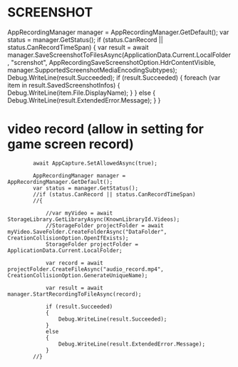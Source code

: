 # SCREENSHOT

AppRecordingManager manager = AppRecordingManager.GetDefault();
var status = manager.GetStatus();
if (status.CanRecord || status.CanRecordTimeSpan)
{
    var result = await manager.SaveScreenshotToFilesAsync(ApplicationData.Current.LocalFolder, "screnshot", AppRecordingSaveScreenshotOption.HdrContentVisible, manager.SupportedScreenshotMediaEncodingSubtypes);
    Debug.WriteLine(result.Succeeded);
    if (result.Succeeded)
    {
        foreach (var item in result.SavedScreenshotInfos)
        {
            Debug.WriteLine(item.File.DisplayName);
        }
    }
    else
    {
        Debug.WriteLine(result.ExtendedError.Message);
    }
}


# video record (allow in setting for game screen record)

            await AppCapture.SetAllowedAsync(true);

            AppRecordingManager manager = AppRecordingManager.GetDefault();
            var status = manager.GetStatus();
            //if (status.CanRecord || status.CanRecordTimeSpan)
            //{

                //var myVideo = await StorageLibrary.GetLibraryAsync(KnownLibraryId.Videos);
                //StorageFolder projectFolder = await myVideo.SaveFolder.CreateFolderAsync("DataFolder", CreationCollisionOption.OpenIfExists);
                StorageFolder projectFolder = ApplicationData.Current.LocalFolder;

                var record = await projectFolder.CreateFileAsync("audio_record.mp4", CreationCollisionOption.GenerateUniqueName);

                var result = await manager.StartRecordingToFileAsync(record);

                if (result.Succeeded)
                {
                    Debug.WriteLine(result.Succeeded);
                }
                else
                {
                    Debug.WriteLine(result.ExtendedError.Message);
                }
            //}


